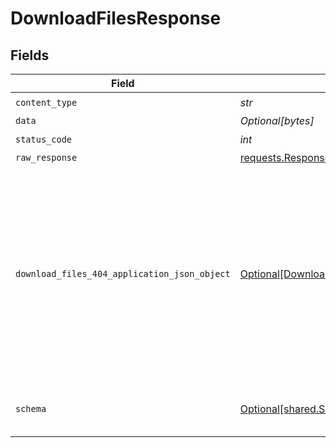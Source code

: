 # DownloadFilesResponse


## Fields

| Field                                                                                                                                                      | Type                                                                                                                                                       | Required                                                                                                                                                   | Description                                                                                                                                                |
| ---------------------------------------------------------------------------------------------------------------------------------------------------------- | ---------------------------------------------------------------------------------------------------------------------------------------------------------- | ---------------------------------------------------------------------------------------------------------------------------------------------------------- | ---------------------------------------------------------------------------------------------------------------------------------------------------------- |
| `content_type`                                                                                                                                             | *str*                                                                                                                                                      | :heavy_check_mark:                                                                                                                                         | N/A                                                                                                                                                        |
| `data`                                                                                                                                                     | *Optional[bytes]*                                                                                                                                          | :heavy_minus_sign:                                                                                                                                         | Success                                                                                                                                                    |
| `status_code`                                                                                                                                              | *int*                                                                                                                                                      | :heavy_check_mark:                                                                                                                                         | N/A                                                                                                                                                        |
| `raw_response`                                                                                                                                             | [requests.Response](https://requests.readthedocs.io/en/latest/api/#requests.Response)                                                                      | :heavy_minus_sign:                                                                                                                                         | N/A                                                                                                                                                        |
| `download_files_404_application_json_object`                                                                                                               | [Optional[DownloadFiles404ApplicationJSON]](../../models/operations/downloadfiles404applicationjson.md)                                                    | :heavy_minus_sign:                                                                                                                                         | One or more of the resources you referenced could not be found.<br/>This might be because your company or data connection id is wrong, or was already deleted. |
| `schema`                                                                                                                                                   | [Optional[shared.Schema]](../../models/shared/schema.md)                                                                                                   | :heavy_minus_sign:                                                                                                                                         | The request made is not valid.                                                                                                                             |